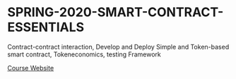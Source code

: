 # SPRING-2020-SMART-CONTRACT-ESSENTIALS
Contract-contract interaction, Develop and Deploy Simple and Token-based smart contract, Tokeneconomics, testing Framework 

[Course Website](https://georgebrowncollege-toronto.github.io/spring-2020-smart-contract-essentials)